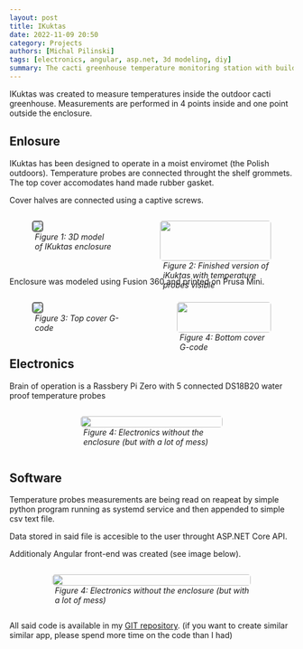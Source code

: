 ```yaml
---
layout: post
title: IKuktas
date: 2022-11-09 20:50
category: Projects
authors: [Michal Pilinski]
tags: [electronics, angular, asp.net, 3d modeling, diy]
summary: The cacti greenhouse temperature monitoring station with build in web interface
---
```


IKuktas was created to measure temperatures inside the outdoor cacti greenhouse.
Measurements are performed in 4 points inside and one point outside the enclosure.

## Enlosure
IKuktas has been designed to operate in a moist enviromet (the Polish outdoors).
Temperature probes are connected throught the shelf grommets. The top cover accomodates hand made rubber gasket. 

Cover halves are connected using a captive screws.

<div style="
    display: flex;
    justify-content: flex-start;
    flex-direction: row;
    width: 100%;"
    >
    <figure style="width: 42%; padding-right: 5px">
        <img style="border-radius: 5px;
                    border: solid 2px dimgrey"
            src = "https://michalpilinski.github.io/assets/img/ikuktas/obudowa.png">
        <figcaption style="margin-left: 5px; font-style: italic;">
            Figure 1: 3D model of IKuktas enclosure
        </figcaption>
    </figure>
    <figure style="width: 58%; padding-letf: 5px">
        <img style="width: 100%;
                    border-radius: 5px"
            src = "https://michalpilinski.github.io/assets/img/ikuktas/real.png">
        <figcaption style="margin-left: 5px; font-style: italic;">
            Figure 2: Finished version of iKuktas with temperature probes visible
        </figcaption>
    </figure>
</div>

Enclosure was modeled using Fusion 360 and printed on Prusa Mini. 

<div style="
    display: flex;
    justify-content: flex-start;
    flex-direction: row;
    width: 100%;"
    >
    <figure style="width: 50%; padding-right: 5px">
        <img style="border-radius: 5px;
                    border: solid 2px dimgrey"
            src = "https://michalpilinski.github.io/assets/img/ikuktas/top.png">
        <figcaption style="margin-left: 5px; font-style: italic;">
            Figure 3: Top cover G-code 
        </figcaption>
    </figure>
    <figure style="width: 50%; padding-left: 5px">
        <img style="width: 100%;
                    border-radius: 5px"
            src = "https://michalpilinski.github.io/assets/img/ikuktas/bottom.png">
        <figcaption style="margin-left: 5px; font-style: italic;">
            Figure 4: Bottom cover G-code 
        </figcaption>
    </figure>
</div>


## Electronics
Brain of operation is a Rassbery Pi Zero with 5 connected DS18B20 water proof temperature probes

<div style="display: flex;
            align-items: center;
            justify-content: center;">
    <figure style="width: 50%;">
        <img style="width: 100%;
                    border-radius: 5px"
            src = "https://michalpilinski.github.io/assets/img/ikuktas/electronics.jpg">
        <figcaption style="margin-left: 5px; font-style: italic;">
            Figure 4: Electronics without the enclosure (but with a lot of mess)
        </figcaption>
    </figure>
</div>

## Software
Temperature probes measurements are being read on reapeat by simple python program running as systemd service and then appended to simple csv text file.

Data stored in said file is accesible to the user throught ASP.NET Core API.

Additionaly Angular front-end was created (see image below).

<div style="display: flex;
            align-items: center;
            justify-content: center;">
    <figure style="width: 70%;">
        <img style="width: 100%;
                    border-radius: 5px"
            src = "https://michalpilinski.github.io/assets/img/ikuktas/ui.png">
        <figcaption style="margin-left: 5px; font-style: italic;">
            Figure 4: Electronics without the enclosure (but with a lot of mess)
        </figcaption>
    </figure>
</div>

All said code is available in my [GIT repository](https://github.com/MichalPilinski/ikuktas). (if you want to create similar similar app, please spend more time on the code than I had)